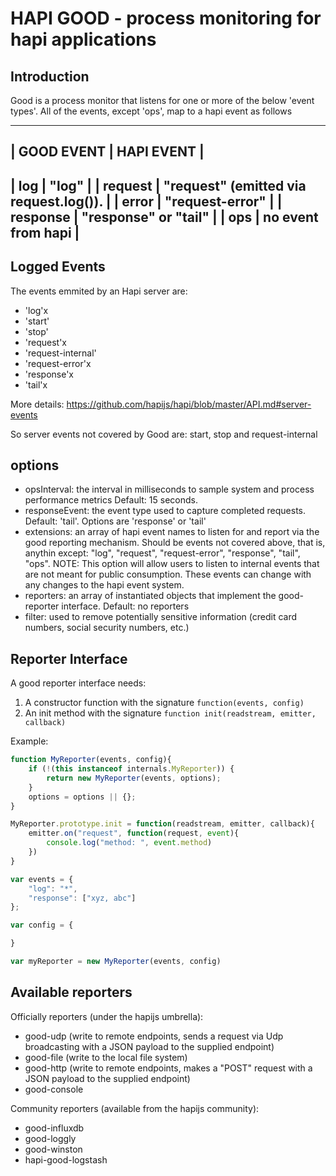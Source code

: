 # HAPI GOOD - process monitoring for hapi applications

## Introduction

Good is a process monitor that listens for one or more of the below 'event types'. All of the events, except 'ops', map to a hapi event as follows

-------------------------------------------------------
| GOOD EVENT | HAPI EVENT                             |
-------------------------------------------------------
| log      | "log"                                  |
| request  | "request" (emitted via request.log()). |
| error    | "request-error"                        |
| response | "response" or "tail"                   |
| ops      | no event from hapi                     |
-------------------------------------------------------

## Logged Events

The events emmited by an Hapi server are:

  - 'log'x
  - 'start'
  - 'stop'
  - 'request'x
  - 'request-internal'
  - 'request-error'x
  - 'response'x
  - 'tail'x

More details: https://github.com/hapijs/hapi/blob/master/API.md#server-events

So server events not covered by Good are: start, stop and request-internal

## options

  - opsInterval: the interval in milliseconds to sample system and process performance metrics Default: 15 seconds.
  - responseEvent: the event type used to capture completed requests. Default: 'tail'. Options are 'response' or 'tail'
  - extensions:  an array of hapi event names to listen for and report via the good reporting mechanism. Should be events not covered above, that is, anythin except: "log", "request", "request-error", "response", "tail", "ops". NOTE:  This option will allow users to listen to internal events that are not meant for public consumption. These events can change with any changes to the hapi event system.
  - reporters: an array of instantiated objects that implement the good-reporter interface. Default: no reporters
  - filter:  used to remove potentially sensitive information (credit card numbers, social security numbers, etc.) 

## Reporter Interface

A good reporter interface needs:

  1) A constructor function with the  signature `function(events, config)`
  2) An init method with the signature `function init(readstream, emitter, callback)`

Example: 
```javascript
function MyReporter(events, config){
    if (!(this instanceof internals.MyReporter)) {
        return new MyReporter(events, options);
    }
    options = options || {};
}

MyReporter.prototype.init = function(readstream, emitter, callback){
    emitter.on("request", function(request, event){
        console.log("method: ", event.method)    
    })
}

var events = {
    "log": "*",
    "response": ["xyz, abc"]
};

var config = {

}

var myReporter = new MyReporter(events, config)
```

## Available reporters

Officially reporters (under the hapijs umbrella):

  - good-udp (write to remote endpoints, sends a request via Udp broadcasting with a JSON payload to the supplied endpoint)
  - good-file (write to the local file system)
  - good-http (write to remote endpoints, makes a "POST" request with a JSON payload to the supplied endpoint)
  - good-console

Community reporters (available from the hapijs community):

  - good-influxdb
  - good-loggly
  - good-winston
  - hapi-good-logstash

